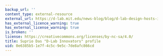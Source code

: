 ```yaml
---
backup_url: ''
content_type: external-resource
external_url: https://d-lab.mit.edu/news-blog/blog/d-lab-design-hosts-indian-inventor-suprio-das
has_external_licence_warning: true
has_external_license_warning: true
is_broken: ''
license: https://creativecommons.org/licenses/by-nc-sa/4.0/
title: Suprio Das "D-Lab Innovators" profile
uid: 0e6385b5-1e7f-4c5c-9e5c-7de8afc866cd
---
```

